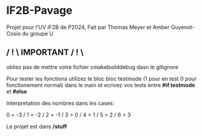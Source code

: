 # IF2B-Pavage
Projet pour l'UV IF2B de P2024, Fait par Thomas Meyer et Amber Guyenot-Cosio du groupe U


## / ! \ IMPORTANT / ! \  
obliez pas de mettre votre fichier cmakebuilddebug dasn le gitignore

Pour tester les fonctions utilizez le bloc bloc testmode (1 pour en test 0 pour fonctionement normal) dans le main et ecrivez vos tests entre **#if testmode** et **#else**

Interpretation des nombres dans les cases:

0 = -3 / 1 = -2 / 2 = -1 / 3 = 0 / 4 = 1 / 5 = 2 / 6 = 3

Le projet est dans **/stuff**
